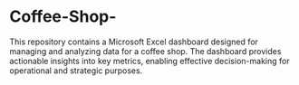 # Coffee-Shop-
This repository contains a Microsoft Excel dashboard designed for managing and analyzing data for a coffee shop. The dashboard provides actionable insights into key metrics, enabling effective decision-making for operational and strategic purposes.
